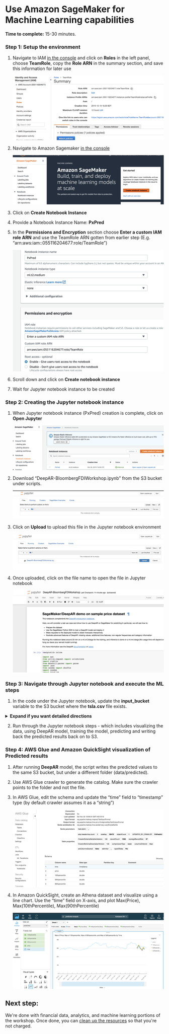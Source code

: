 # Use Amazon SageMaker for Machine Learning capabilities

**Time to complete:** 15-30 minutes.

### Step 1: Setup the environment

1. Navigate to IAM [in the console](https://console.aws.amazon.com/iam) and click on **Roles** in the left panel, choose **TeamRole**, copy the **Role ARN** in the summary section, and save this information for later use

    ![IAM TeamRoleARN for SM](assets/IAMTeamRoleARNForSM.png)

1. Navigate to Amazon Sagemaker [in the console](https://console.aws.amazon.com/sagemaker)

    ![SM Initial screen](assets/SMInitScreen.png)

1. Click on **Create Notebook Instance**

1. Provide a Notebook Instance Name: **PxPred**

1. In the **Permissions and Encryption** section choose **Enter a custom IAM role ARN** and use the TeamRole ARN gotten from earlier step (E.g. “arn:aws:iam::055116204677:role/TeamRole”)

    ![SM CreateNotebook Instance](assets/SMCreateNotebookInstance.png)

1. Scroll down and click on **Create notebook instance**

1. Wait for Jupyter notebook instance to be created

### Step 2: Creating the Jupyter notebook instance

1. When Jupyter notebook instance (PxPred) creation is complete, click on **Open Jupyter**

    ![SM OpenJupyter](assets/SMOpenJupyter.png)

1. Download “DeepAR-BloombergFDIWorkshop.ipynb” from the S3 bucket under scripts.

    ![SM Jupyter PreUpload](assets/SMJupyterPreUpload.png)

1. Click on **Upload** to upload this file in the Jupyter notebook environment

    ![SM Jupyter Upload](assets/SMJupyterUpload.png)

1. Once uploaded, click on the file name to open the file in Jupyter notebook

    ![SM Jupyter Notebook](assets/SMJupyterNotebook.png)

### Step 3: Navigate through Jupyter notebook and execute the ML steps

1. In the code under the Jupyter notebook, update the **input_bucket** variable to the S3 bucket where the **tsla.csv** file exists.
<details>
    <summary><strong>Expand if you want detailed directions</strong></summary><p>

    Check the data contents in S3 by following these steps:

    1. Navigate to Amazon S3 [in the console](https://console.aws.amazon.com/s3)
    1. Click on the **mod-...-simplebucket-...** bucket
    1. Copy the name
    </p>
</details>

 2. Run through the Jupyter notebook steps - which includes visualizing the data, using DeepAR model, training the model, predicting and writing back the predicted results back on to S3.

### Step 4: AWS Glue and Amazon QuickSight visualization of Predicted results

1. After running **DeepAR** model, the script writes the predicted values to the same S3 bucket, but under a different folder (data/predicted).

1. Use AWS Glue crawler to generate the catalog. Make sure the crawler points to the folder and not the file.

1. In AWS Glue, edit the schema and update the “time” field to “timestamp” type (by default crawler assumes it as a “string”)

    ![SM PricePredicted Time datatype](assets/SMPricePredictedTimeDataType.png)

1. In Amazon QuickSight, create an Athena dataset and visualize using a line chart. Use the “time” field on X-axis, and plot Max(Price), Max(10thPercentile), Max(90thPercentile)

    ![QuickSight Predicted view](assets/QuickSightPredictedView.png)

## Next step:

We're done with financial data, analytics, and machine learning portions of the workshop. Once done, you can [clean up the resources](../6_Cleanup) so that you're not charged.
